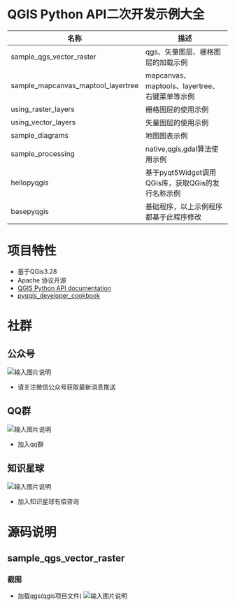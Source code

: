 # QGIS Python API二次开发示例大全

| 名称 | 描述 |
|--|--|
| sample_qgs_vector_raster | qgs、矢量图层、栅格图层的加载示例 |
| sample_mapcanvas_maptool_layertree | mapcanvas、maptools、layertree、右键菜单等示例 |
| using_raster_layers | 栅格图层的使用示例 |
| using_vector_layers | 矢量图层的使用示例 |
| sample_diagrams | 地图图表示例 |
| sample_processing | native,qgis,gdal算法使用示例 |
| hellopyqgis | 基于pyqt5Widget调用QGis库，获取QGis的发行名称示例 |
| basepyqgis | 基础程序，以上示例程序都基于此程序修改 |

# 项目特性
- 基于QGis3.28 
- Apache 协议开源
- [QGIS Python API documentation](https://qgis.org/pyqgis/master/index.html)
- [pyqgis_developer_cookbook](https://docs.qgis.org/3.28/en/docs/pyqgis_developer_cookbook/index.html)

# 社群
## 公众号
![输入图片说明](https://foruda.gitee.com/images/1697077286578350399/c111e1c7_1547275.jpeg "qrcode_for_gh_5fe62453ec05_258.jpg")
- 请关注微信公众号获取最新消息推送
## QQ群
![输入图片说明](https://foruda.gitee.com/images/1699751451905542002/42412fe3_1547275.png "屏幕截图")
- 加入qq群
## 知识星球
![输入图片说明](https://foruda.gitee.com/images/1697160230025579811/496ec4a9_1547275.png "屏幕截图")
- 加入知识星球有偿咨询

# 源码说明
## sample_qgs_vector_raster
### 截图
- 加载qgs(qgis项目文件)
![输入图片说明](https://foruda.gitee.com/images/1716798528404642956/1b8d887e_1547275.png "屏幕截图")